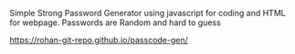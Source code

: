 Simple Strong Password Generator using javascript for coding and HTML for webpage. Passwords are Random and hard to guess

https://rohan-git-repo.github.io/passcode-gen/
